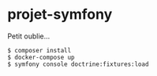# projet-symfony


Petit oublie...

```console
$ composer install 
$ docker-compose up
$ symfony console doctrine:fixtures:load
```
